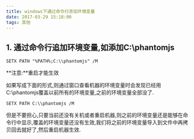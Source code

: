 ```yaml
---
title: windows下通过命令行添加环境变量
date: 2017-03-29 15:18:00
tags: 其他
---
```

## 1. 通过命令行追加环境变量,如添加C:\phantomjs
```
SETX PATH "%PATH%;C:\\phantomjs" /M
```
**注意:**重启才能生效
<!--More-->
如果写成下面的形式,则通过窗口查看机器的环境变量时会发现已经用C:\\phantomjs覆盖以前所有的环境变量,之前的环境变量全部没了.
```
SETX PATH C:\\phantomjs /M
```
但是不要担心,只要当前还没有关机或者重启机器,则之前的环境变量还是能够在命令行中显示,覆盖的环境变量还没有生效,我们将之前的环境变量导入到文件中再拷贝回去就好了,然后重启机器生效.